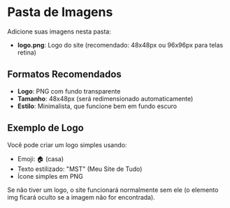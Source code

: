 # Pasta de Imagens

Adicione suas imagens nesta pasta:

- **logo.png**: Logo do site (recomendado: 48x48px ou 96x96px para telas retina)

## Formatos Recomendados

- **Logo**: PNG com fundo transparente
- **Tamanho**: 48x48px (será redimensionado automaticamente)
- **Estilo**: Minimalista, que funcione bem em fundo escuro

## Exemplo de Logo

Você pode criar um logo simples usando:
- Emoji: 🏠 (casa)
- Texto estilizado: "MST" (Meu Site de Tudo)
- Ícone simples em PNG

Se não tiver um logo, o site funcionará normalmente sem ele (o elemento img ficará oculto se a imagem não for encontrada).
